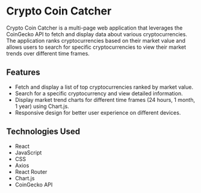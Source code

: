 # Crypto Coin Catcher

Crypto Coin Catcher is a multi-page web application that leverages the CoinGecko API to fetch and display data about various cryptocurrencies. The application ranks cryptocurrencies based on their market value and allows users to search for specific cryptocurrencies to view their market trends over different time frames.
## Features
- Fetch and display a list of top cryptocurrencies ranked by market value.
- Search for a specific cryptocurrency and view detailed information.
- Display market trend charts for different time frames (24 hours, 1 month, 1 year) using Chart.js.
- Responsive design for better user experience on different devices.

## Technologies Used
- React
- JavaScript
- CSS
- Axios
- React Router
- Chart.js
- CoinGecko API

